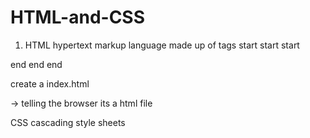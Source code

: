 # HTML-and-CSS

1. HTML
hypertext markup language
made up of tags
<wrapping-paper> start
<box> start
<train> start
<locomotive>
<car>
<car>
<car>
</train> end
</box> end
</wrapping-paper> end

create a index.html 
<!DOCTYPE html> -> telling the browser its a html file


CSS
cascading style sheets
